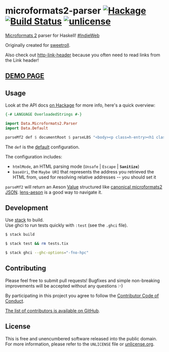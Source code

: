 # microformats2-parser [![Hackage](https://img.shields.io/hackage/v/microformats2-parser.svg?style=flat)](https://hackage.haskell.org/package/microformats2-parser) [![Build Status](https://img.shields.io/travis/myfreeweb/microformats2-parser.svg?style=flat)](https://travis-ci.org/myfreeweb/microformats2-parser) [![unlicense](https://img.shields.io/badge/un-license-green.svg?style=flat)](http://unlicense.org)

[Microformats 2] parser for Haskell! [#IndieWeb]

Originally created for [sweetroll].

Also check out [http-link-header] because you often need to read links from the Link header!

[Microformats 2]: http://microformats.org/wiki/microformats2
[#IndieWeb]: http://indiewebcamp.com
[sweetroll]: https://github.com/myfreeweb/sweetroll
[http-link-header]: https://github.com/myfreeweb/http-link-header

## [DEMO PAGE](https://unrelenting.technology/mf2/)

## Usage

Look at the API docs [on Hackage](https://hackage.haskell.org/package/microformats2-parser) for more info, here's a quick overview:

```haskell
{-# LANGUAGE OverloadedStrings #-}

import Data.Microformats2.Parser
import Data.Default

parseMf2 def $ documentRoot $ parseLBS "<body><p class=h-entry><h1 class=p-name>Yay!</h1></p></body>"
```

The `def` is the [default](https://hackage.haskell.org/package/data-default-class-0.0.1/docs/Data-Default-Class.html) configuration.

The configuration includes:
- `htmlMode`, an HTML parsing mode (`Unsafe` | `Escape` | **`Sanitize`**)
- `baseUri`, the `Maybe URI` that represents the address you retrieved the HTML from, used for resolving relative addresses -- you should set it

`parseMf2` will return an Aeson [Value](https://hackage.haskell.org/package/aeson-0.8.0.2/docs/Data-Aeson-Types.html#t:Value) structured like [canonical microformats2 JSON](http://microformats.org/wiki/microformats2).
[lens-aeson](https://hackage.haskell.org/package/lens-aeson) is a good way to navigate it.

## Development

Use [stack] to build.  
Use ghci to run tests quickly with `:test` (see the `.ghci` file).

```bash
$ stack build

$ stack test && rm tests.tix

$ stack ghci --ghc-options="-fno-hpc"
```

[stack]: https://github.com/commercialhaskell/stack

## Contributing

Please feel free to submit pull requests!
Bugfixes and simple non-breaking improvements will be accepted without any questions :-)

By participating in this project you agree to follow the [Contributor Code of Conduct](http://contributor-covenant.org/version/1/2/0/).

[The list of contributors is available on GitHub](https://github.com/myfreeweb/microformats2-parser/graphs/contributors).

## License

This is free and unencumbered software released into the public domain.  
For more information, please refer to the `UNLICENSE` file or [unlicense.org](http://unlicense.org).
